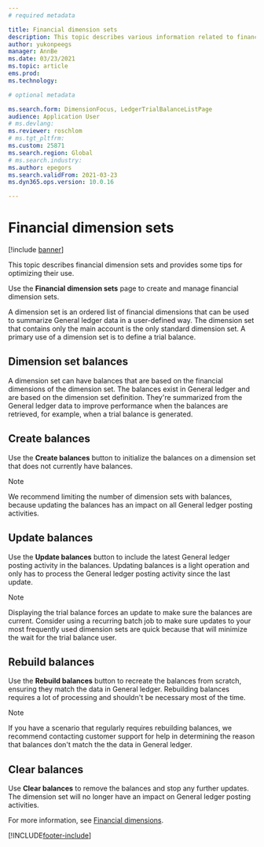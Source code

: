 ```yaml
---
# required metadata

title: Financial dimension sets
description: This topic describes various information related to financial dimension sets.
author: yukonpeegs
manager: AnnBe
ms.date: 03/23/2021
ms.topic: article
ems.prod: 
ms.technology: 

# optional metadata

ms.search.form: DimensionFocus, LedgerTrialBalanceListPage
audience: Application User
# ms.devlang: 
ms.reviewer: roschlom
# ms.tgt_pltfrm: 
ms.custom: 25871
ms.search.region: Global
# ms.search.industry: 
ms.author: epegors
ms.search.validFrom: 2021-03-23
ms.dyn365.ops.version: 10.0.16

---
```


# Financial dimension sets

[!include [banner](../includes/banner.md)]

This topic describes financial dimension sets and provides some tips for optimizing their use.

Use the **Financial dimension sets** page to create and manage financial dimension sets.

A dimension set is an ordered list of financial dimensions that can be used to summarize General ledger data in a user-defined way. The dimension set that contains only the main account is the only standard dimension set. A primary use of a dimension set is to define a trial balance.

## Dimension set balances

A dimension set can have balances that are based on the financial dimensions of the dimension set. The balances exist in General ledger and are based on the dimension set definition. They're summarized from the General ledger data to improve performance when the balances are retrieved, for example, when a trial balance is generated.

## Create balances

Use the **Create balances** button to initialize the balances on a dimension set that does not currently have balances.

> [!NOTE]
> We recommend limiting the number of dimension sets with balances, because updating the balances has an impact on all General ledger posting activities.

## Update balances

Use the **Update balances** button to include the latest General ledger posting activity in the balances. Updating balances is a light operation and only has to process the General ledger posting activity since the last update.

> [!NOTE]
> Displaying the trial balance forces an update to make sure the balances are current. Consider using a recurring batch job to make sure updates to your most frequently used dimension sets are quick because that will minimize the wait for the trial balance user.

## Rebuild balances

Use the **Rebuild balances** button to recreate the balances from scratch, ensuring they match the data in General ledger. Rebuilding balances requires a lot of processing and shouldn't be necessary most of the time.

> [!NOTE]
> If you have a scenario that regularly requires rebuilding balances, we recommend contacting customer support for help in determining the reason that balances don't match the the data in General ledger.

## Clear balances

Use **Clear balances** to remove the balances and stop any further updates. The dimension set will no longer have an impact on General ledger posting activities.

For more information, see [Financial dimensions](tasks/financial-dimensions.md).

[!INCLUDE[footer-include](../../includes/footer-banner.md)]
